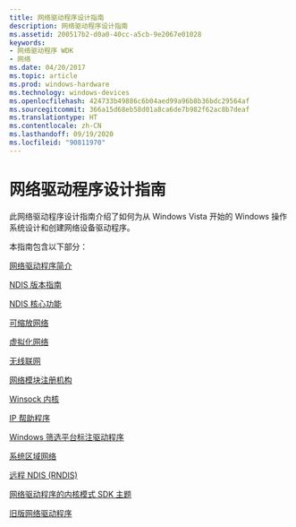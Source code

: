 ```yaml
---
title: 网络驱动程序设计指南
description: 网络驱动程序设计指南
ms.assetid: 200517b2-d0a0-40cc-a5cb-9e2067e01028
keywords:
- 网络驱动程序 WDK
- 网络
ms.date: 04/20/2017
ms.topic: article
ms.prod: windows-hardware
ms.technology: windows-devices
ms.openlocfilehash: 424733b49886c6b04aed99a96b8b36bdc29564af
ms.sourcegitcommit: 366a15d68eb58d01a8ca6de7b982f62ac8b7deaf
ms.translationtype: HT
ms.contentlocale: zh-CN
ms.lasthandoff: 09/19/2020
ms.locfileid: "90811970"
---
```

# <a name="network-driver-design-guide"></a>网络驱动程序设计指南





此网络驱动程序设计指南介绍了如何为从 Windows Vista 开始的 Windows 操作系统设计和创建网络设备驱动程序。

本指南包含以下部分：

[网络驱动程序简介](introduction-to-network-drivers.md)

[NDIS 版本指南](ndis-version-guide.md)

[NDIS 核心功能](ndis-core-functionality2.md)

[可缩放网络](header-data-split.md)

[虚拟化网络](virtualized-networking.md)

[无线联网](wireless-networking2.md)

[网络模块注册机构](network-module-registrar2.md)

[Winsock 内核](winsock-kernel4.md)

[IP 帮助程序](ip-helper.md)

[Windows 筛选平台标注驱动程序](windows-filtering-platform-callout-drivers2.md)

[系统区域网络](system-area-networks.md)

[远程 NDIS (RNDIS)](remote-ndis--rndis-2.md)

[网络驱动程序的内核模式 SDK 主题](kernel-mode-sdk-topics-for-network-drivers.md)

[旧版网络驱动程序](network-drivers-prior-to-windows-vista.md)
 

 





